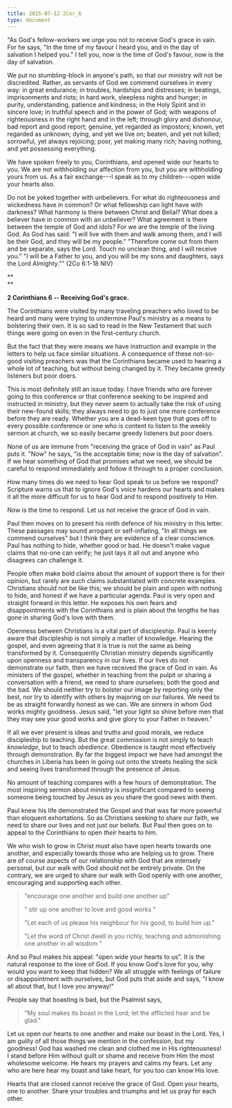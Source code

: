 ```yaml
---
title: 2015-07-12 2Cor_6
type: document
---
```

"As God's fellow-workers we urge you not to receive God's grace in vain.
For he says, \"In the time of my favour I heard you, and in the day of
salvation I helped you.\" I tell you, now is the time of God's favour,
now is the day of salvation.

We put no stumbling-block in anyone's path, so that our ministry will
not be discredited. Rather, as servants of God we commend ourselves in
every way: in great endurance; in troubles, hardships and distresses; in
beatings, imprisonments and riots; in hard work, sleepless nights and
hunger; in purity, understanding, patience and kindness; in the Holy
Spirit and in sincere love; in truthful speech and in the power of God;
with weapons of righteousness in the right hand and in the left; through
glory and dishonour, bad report and good report; genuine, yet regarded
as impostors; known, yet regarded as unknown; dying, and yet we live on;
beaten, and yet not killed; sorrowful, yet always rejoicing; poor, yet
making many rich; having nothing, and yet possessing everything.

We have spoken freely to you, Corinthians, and opened wide our hearts to
you. We are not withholding our affection from you, but you are
withholding yours from us. As a fair exchange---I speak as to my
children---open wide your hearts also.

Do not be yoked together with unbelievers. For what do righteousness and
wickedness have in common? Or what fellowship can light have with
darkness? What harmony is there between Christ and Belial? What does a
believer have in common with an unbeliever? What agreement is there
between the temple of God and idols? For we are the temple of the living
God. As God has said: \"I will live with them and walk among them, and I
will be their God, and they will be my people.\" \"Therefore come out
from them and be separate, says the Lord. Touch no unclean thing, and I
will receive you.\" \"I will be a Father to you, and you will be my sons
and daughters, says the Lord Almighty.\"" (2Co 6:1-18 NIV)

**\
**

**2 Corinthians 6 -- Receiving God's grace.**

The Corinthians were visited by many traveling preachers who loved to be
heard and many were trying to undermine Paul's ministry as a means to
bolstering their own. It is so sad to read in the New Testament that
such things were going on even in the first-century church.

But the fact that they were means we have instruction and example in the
letters to help us face similar situations. A consequence of these
not-so-good visiting preachers was that the Corinthians became used to
hearing a whole lot of teaching, but without being changed by it. They
became greedy listeners but poor doers.

This is most definitely still an issue today. I have friends who are
forever going to this conference or that conference seeking to be
inspired and instructed in ministry, but they never seem to actually
take the risk of using their new-found skills; they always need to go to
just one more conference before they are ready. Whether you are a
dead-keen type that goes off to every possible conference or one who is
content to listen to the weekly sermon at church, we so easily became
greedy listeners but poor doers.

None of us are immune from "receiving the grace of God in vain" as Paul
puts it. "Now" he says, "is the acceptable time; now is the day of
salvation". If we hear something of God that promises what we need, we
should be careful to respond immediately and follow it through to a
proper conclusion.

How many times do we need to hear God speak to us before we respond?
Scripture warns us that to ignore God's voice hardens our hearts and
makes it all the more difficult for us to hear God and to respond
positively to Him.

Now is the time to respond. Let us not receive the grace of God in vain.

Paul then moves on to present his ninth defence of his ministry in this
letter. These passages may sound arrogant or self-inflating, "In all
things we commend ourselves" but I think they are evidence of a clear
conscience. Paul has nothing to hide, whether good or bad. He doesn't
make vague claims that no-one can verify; he just lays it all out and
anyone who disagrees can challenge it.

People often make bold claims about the amount of support there is for
their opinion, but rarely are such claims substantiated with concrete
examples. Christians should not be like this; we should be plain and
open with nothing to hide, and honest if we have a particular agenda.
Paul is very open and straight forward in this letter. He exposes his
own fears and disappointments with the Corinthians and is plain about
the lengths he has gone in sharing God's love with them.

Openness between Christians is a vital part of discipleship. Paul is
keenly aware that discipleship is not simply a matter of knowledge.
Hearing the gospel, and even agreeing that it is true is not the same as
being transformed by it. Consequently Christian ministry depends
significantly upon openness and transparency in our lives. If our lives
do not demonstrate our faith, then we have received the grace of God in
vain. As ministers of the gospel, whether in teaching from the pulpit or
sharing a conversation with a friend, we need to share ourselves; both
the good and the bad. We should neither try to bolster our image by
reporting only the best, nor try to identify with others by majoring on
our failures. We need to be as straight forwardly honest as we can. We
are sinners in whom God works mighty goodness. Jesus said, "let your
light so shine before men that they may see your good works and give
glory to your Father in heaven."

If all we ever present is ideas and truths and good morals, we reduce
discipleship to teaching. But the great commission is not simply to
teach *knowledge*, but to teach *obedience*. Obedience is taught most
effectively through demonstration. By far the biggest impact we have had
amongst the churches in Liberia has been in going out onto the streets
healing the sick and seeing lives transformed through the presence of
Jesus.

No amount of teaching compares with a few hours of demonstration. The
most inspiring sermon about ministry is insignificant compared to seeing
someone being touched by Jesus as you share the good news with them.

Paul knew his life demonstrated the Gospel and that was far more
powerful than eloquent exhortations. So as Christians seeking to share
our faith, we need to share our lives and not just our beliefs. But Paul
then goes on to appeal to the Corinthians to open *their* hearts to him.

We who wish to grow in Christ must also have open hearts towards one
another, and especially towards those who are helping us to grow. There
are of course aspects of our relationship with God that are intensely
personal, but our walk with God should not be entirely private. On the
contrary, we are urged to share our walk with God openly with one
another, encouraging and supporting each other.

> "encourage one another and build one another up"
>
> " stir up one another to love and good works "
>
> "Let each of us please his neighbour for his good, to build him up."
>
> "Let the word of Christ dwell in you richly, teaching and admonishing
> one another in all wisdom "

And so Paul makes his appeal: "open wide your hearts to us". It is the
natural response to the love of God. If you know God's love for you, why
would you want to keep that hidden? We all struggle with feelings of
failure or disappointment with ourselves, but God puts that aside and
says, "I know all about that, but I love you anyway!"

People say that boasting is bad, but the Psalmist says,

> "My soul makes its boast in the Lord; let the afflicted hear and be
> glad."

Let us open our hearts to one another and make our boast in the Lord.
Yes, I am guilty of all those things we mention in the confession, but
my goodness! God has washed me clean and clothed me in His
righteousness! I stand before Him without guilt or shame and receive
from Him the most wholesome welcome. He hears my prayers and calms my
fears. Let any who are here hear my boast and take heart, for you too
can know His love.

Hearts that are closed cannot receive the grace of God. Open your
hearts, one to another. Share your troubles and triumphs and let us pray
for each other.
